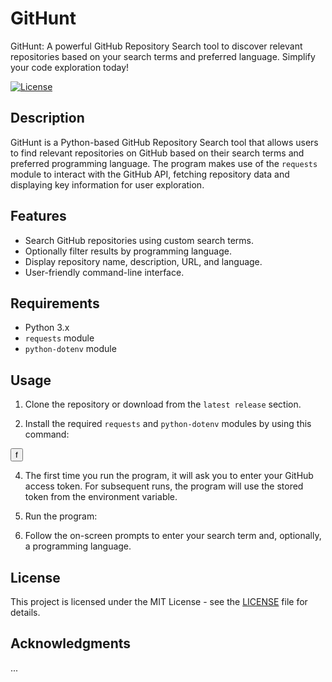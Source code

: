 # GitHunt

GitHunt: A powerful GitHub Repository Search tool to discover relevant repositories based on your search terms and preferred language. Simplify your code exploration today!

[![License](https://img.shields.io/badge/License-MIT-blue.svg)](https://opensource.org/licenses/MIT)

## Description

GitHunt is a Python-based GitHub Repository Search tool that allows users to find relevant repositories on GitHub based on their search terms and preferred programming language. The program makes use of the `requests` module to interact with the GitHub API, fetching repository data and displaying key information for user exploration.

## Features

- Search GitHub repositories using custom search terms.
- Optionally filter results by programming language.
- Display repository name, description, URL, and language.
- User-friendly command-line interface.

## Requirements

- Python 3.x
- `requests` module
- `python-dotenv` module

## Usage

1. Clone the repository or download from the `latest release` section.

2. Install the required `requests` and `python-dotenv` modules by using this command:

<button class="btn" data-clipboard-text="pip install python-dotenv requests">f</button>

4. The first time you run the program, it will ask you to enter your GitHub access token. For subsequent runs, the program will use the stored token from the environment variable.

5. Run the program:

6. Follow the on-screen prompts to enter your search term and, optionally, a programming language.

## License

This project is licensed under the MIT License - see the [LICENSE](LICENSE) file for details.

## Acknowledgments

...
